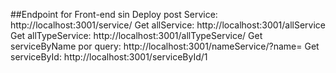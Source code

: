 ##Endpoint for Front-end sin Deploy
post Service: http://localhost:3001/service/
Get allService: http://localhost:3001/allService
Get allTypeService: http://localhost:3001/allTypeService/
Get serviceByName por query: http://localhost:3001/nameService/?name=
Get serviceById: http://localhost:3001/serviceById/1